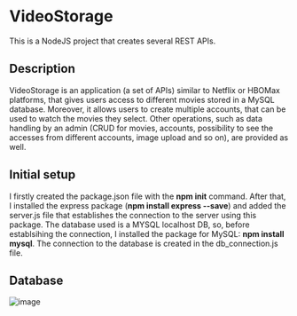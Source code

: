 # VideoStorage
This is a NodeJS project that creates several REST APIs.

## Description
VideoStorage is an application (a set of APIs) similar to Netflix or HBOMax platforms, that gives users access to different movies stored in a MySQL database. Moreover, it allows users to create multiple accounts, that can be used to watch the movies they select. Other operations, such as data handling by an admin (CRUD for movies, accounts, possibility to see the accesses from different accounts, image upload and so on), are provided as well. 

## Initial setup
 I firstly created the package.json file with the **npm init** command. After that, I installed the express package (**npm install express --save**) and added the server.js file that establishes the connection to the server using this package.
The database used is a MYSQL localhost DB, so, before establsihing the connection, I installed the package for MySQL: **npm install mysql**. The connection to the database is created in the db_connection.js file.
 
## Database
![image](https://github.com/neagamaria/VideoStorage/assets/92460510/2b653963-0611-4e79-9764-65dce2269b2a)



